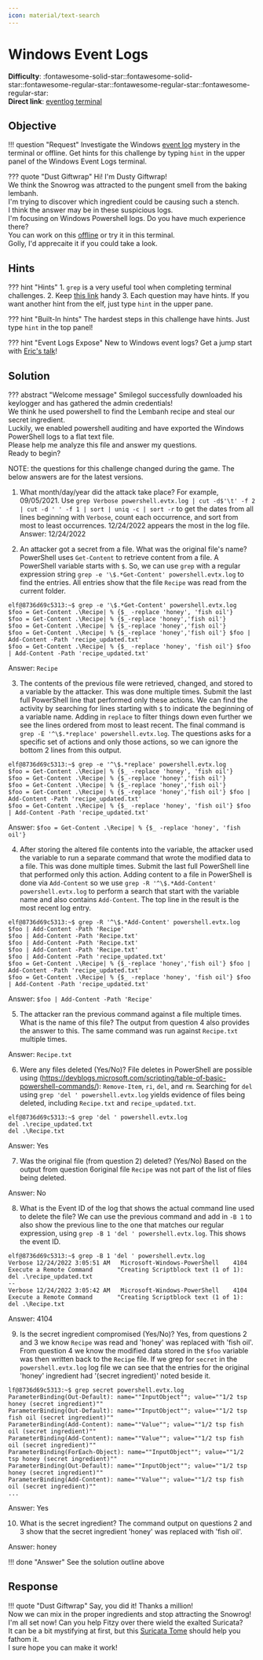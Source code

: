 ```yaml
---
icon: material/text-search
---
```


# Windows Event Logs

**Difficulty**: :fontawesome-solid-star::fontawesome-solid-star::fontawesome-regular-star::fontawesome-regular-star::fontawesome-regular-star:<br/>
**Direct link**: [eventlog terminal](https://hhc22-wetty.kringlecon.com/?&challenge=eventlogs&id=7bedb8ea-3a55-492f-9cf8-2c76b470cb2e)


## Objective

!!! question "Request"
    Investigate the Windows [event log](https://storage.googleapis.com/hhc22_player_assets/powershell.evtx) mystery in the terminal or offline. Get hints for this challenge by typing `hint` in the upper panel of the Windows Event Logs terminal.

??? quote "Dust Giftwrap"
    Hi! I'm Dusty Giftwrap!<br/>
    We think the Snowrog was attracted to the pungent smell from the baking lembanh.<br/>
    I'm trying to discover which ingredient could be causing such a stench.<br/>
    I think the answer may be in these suspicious logs.<br/>
    I'm focusing on Windows Powershell logs. Do you have much experience there?<br/>
    You can work on this [offline](https://storage.googleapis.com/hhc22_player_assets/powershell.evtx) or try it in this terminal.<br/>
    Golly, I'd apprecaite it if you could take a look.


## Hints

??? hint "Hints"
    1. `grep` is a very useful tool when completing terminal challenges.
    2. Keep [this link](https://linuxcommand.org/lc3_man_pages/grep1.html) handy
    3. Each question may have hints. If you want another hint from the elf, just type `hint` in the upper pane.

??? hint "Built-In hints"
    The hardest steps in this challenge have hints. Just type `hint` in the top panel!

??? hint "Event Logs Expose"
    New to Windows event logs? Get a jump start with [Eric's talk](https://youtu.be/5NZeHYPMXAE)!


## Solution

??? abstract "Welcome message"
    Smilegol successfully downloaded his keylogger and has gathered the admin credentials!<br/>
    We think he used powershell to find the Lembanh recipe and steal our secret ingredient.<br/>
    Luckily, we enabled powershell auditing and have exported the Windows PowerShell logs to a flat text file.<br/>
    Please help me analyze this file and answer my questions.<br/>
    Ready to begin?


NOTE: the questions for this challenge changed during the game. The below answers are for the latest versions.



1. What month/day/year did the attack take place? For example, 09/05/2021.
Use `grep Verbose powershell.evtx.log | cut -d$'\t' -f 2 | cut -d ' ' -f 1 | sort | uniq -c | sort -r` to get the dates from all lines beginning with `Verbose`, count each occurrence, and sort from most to least occurrences. 12/24/2022 appears the most in the log file.
Answer: 12/24/2022


2. An attacker got a secret from a file. What was the original file's name?
PowerShell uses `Get-Content` to retrieve content from a file. A PowerShell variable starts with `$`. So, we can use `grep` with a regular expression string `grep -e '\$.*Get-Content' powershell.evtx.log` to find the entries. All entries show that the file `Recipe` was read from the current folder.

```shell
elf@8736d69c5313:~$ grep -e '\$.*Get-Content' powershell.evtx.log
$foo = Get-Content .\Recipe| % {$_ -replace 'honey', 'fish oil'}
$foo = Get-Content .\Recipe| % {$_-replace 'honey','fish oil'}
$foo = Get-Content .\Recipe| % {$_-replace 'honey','fish oil'}
$foo = Get-Content .\Recipe| % {$_-replace 'honey','fish oil'} $foo | Add-Content -Path 'recipe_updated.txt'
$foo = Get-Content .\Recipe| % {$_ -replace 'honey', 'fish oil'} $foo | Add-Content -Path 'recipe_updated.txt'
```

Answer: `Recipe`


3. The contents of the previous file were retrieved, changed, and stored to a variable by the attacker. This was done multiple times. Submit the last full PowerShell line that performed only these actions.
We can find the activity by searching for lines starting with `$` to indicate the beginning of a variable name. Adding in `replace` to filter things down even further we see the lines ordered from most to least recent. The final command is `grep -E '^\$.*replace' powershell.evtx.log`. The questions asks for a specific set of actions and only those actions, so we can ignore the bottom 2 lines from this output.

```shell
elf@8736d69c5313:~$ grep -e '^\$.*replace' powershell.evtx.log
$foo = Get-Content .\Recipe| % {$_ -replace 'honey', 'fish oil'}
$foo = Get-Content .\Recipe| % {$_-replace 'honey','fish oil'}
$foo = Get-Content .\Recipe| % {$_-replace 'honey','fish oil'}
$foo = Get-Content .\Recipe| % {$_-replace 'honey','fish oil'} $foo | Add-Content -Path 'recipe_updated.txt'
$foo = Get-Content .\Recipe| % {$_ -replace 'honey', 'fish oil'} $foo | Add-Content -Path 'recipe_updated.txt'
```

Answer: `$foo = Get-Content .\Recipe| % {$_ -replace 'honey', 'fish oil'}`


4. After storing the altered file contents into the variable, the attacker used the variable to run a separate command that wrote the modified data to a file. This was done multiple times. Submit the last full PowerShell line that performed only this action.
Adding content to a file in PowerShell is done via `Add-Content` so we use `grep -R '^\$.*Add-Content' powershell.evtx.log` to perform a search that start with the variable name and also contains `Add-Content`. The top line in the result is the most recent log entry.

```shell
elf@8736d69c5313:~$ grep -R '^\$.*Add-Content' powershell.evtx.log
$foo | Add-Content -Path 'Recipe'
$foo | Add-Content -Path 'Recipe.txt'
$foo | Add-Content -Path 'Recipe.txt'
$foo | Add-Content -Path 'Recipe.txt'
$foo | Add-Content -Path 'recipe_updated.txt'
$foo = Get-Content .\Recipe| % {$_-replace 'honey','fish oil'} $foo | Add-Content -Path 'recipe_updated.txt'
$foo = Get-Content .\Recipe| % {$_ -replace 'honey', 'fish oil'} $foo | Add-Content -Path 'recipe_updated.txt'
```

Answer: `$foo | Add-Content -Path 'Recipe'`


5. The attacker ran the previous command against a file multiple times. What is the name of this file?
The output from question 4 also provides the answer to this. The same command was run against `Recipe.txt` multiple times.

Answer: `Recipe.txt`


6. Were any files deleted (Yes/No)?
File deletes in PowerShell are possible using (https://devblogs.microsoft.com/scripting/table-of-basic-powershell-commands/): `Remove-Item`, `ri`, `del`, and `rm`. Searching for `del ` using `grep 'del ' powershell.evtx.log` yields evidence of files being deleted, including `Recipe.txt` and `recipe_updated.txt`.

```shell
elf@8736d69c5313:~$ grep 'del ' powershell.evtx.log
del .\recipe_updated.txt
del .\Recipe.txt
```

Answer: Yes


7. Was the original file (from question 2) deleted? (Yes/No)
Based on the output from question 6original file `Recipe` was not part of the list of files being deleted.

Answer: No


8. What is the Event ID of the log that shows the actual command line used to delete the file?
We can use the previous command and add in `-B 1` to also show the previous line to the one that matches our regular expression, using `grep -B 1 'del ' powershell.evtx.log`. This shows the event ID.

```shell
elf@8736d69c5313:~$ grep -B 1 'del ' powershell.evtx.log
Verbose 12/24/2022 3:05:51 AM   Microsoft-Windows-PowerShell    4104    Execute a Remote Command       "Creating Scriptblock text (1 of 1):
del .\recipe_updated.txt
--
Verbose 12/24/2022 3:05:42 AM   Microsoft-Windows-PowerShell    4104    Execute a Remote Command       "Creating Scriptblock text (1 of 1):
del .\Recipe.txt
```

Answer: 4104


9. Is the secret ingredient compromised (Yes/No)?
Yes, from questions 2 and 3 we know `Recipe` was read and 'honey' was replaced with 'fish oil'. From question 4 we know the modified data stored in the `$foo` variable was then written back to the `Recipe` file. If we grep for `secret` in the `powershell.evtx.log` log file we can see that the entries for the original 'honey' ingredient had '(secret ingredient)' noted beside it.

```shell
lf@8736d69c5313:~$ grep secret powershell.evtx.log
ParameterBinding(Out-Default): name=""InputObject""; value=""1/2 tsp honey (secret ingredient)""
ParameterBinding(Out-Default): name=""InputObject""; value=""1/2 tsp fish oil (secret ingredient)""
ParameterBinding(Add-Content): name=""Value""; value=""1/2 tsp fish oil (secret ingredient)""
ParameterBinding(Add-Content): name=""Value""; value=""1/2 tsp fish oil (secret ingredient)""
ParameterBinding(ForEach-Object): name=""InputObject""; value=""1/2 tsp honey (secret ingredient)""
ParameterBinding(Out-Default): name=""InputObject""; value=""1/2 tsp honey (secret ingredient)""
ParameterBinding(Add-Content): name=""Value""; value=""1/2 tsp fish oil (secret ingredient)""
...
```

Answer: Yes


10.  What is the secret ingredient?
The command output on questions 2 and 3 show that the secret ingredient 'honey' was replaced with 'fish oil'.

Answer: honey


!!! done "Answer"
    See the solution outline above


## Response

!!! quote "Dust Giftwrap"
    Say, you did it! Thanks a million!<br/>
    Now we can mix in the proper ingredients and stop attracting the Snowrog!<br/>
    I'm all set now! Can you help Fitzy over there wield the exalted Suricata?<br/>
    It can be a bit mystifying at first, but this [Suricata Tome](https://suricata.readthedocs.io/en/suricata-6.0.0/rules/intro.html) should help you fathom it.<br/>
    I sure hope you can make it work!
